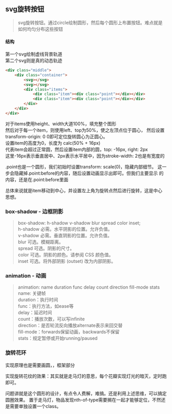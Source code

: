 <!--
https://ae01.alicdn.com/kf/Haf4d3b0529ba47669bf69c7bfc71a5f1Y.png
前端
svg旋转按钮
svg旋转按钮。通过circle绘制圆形，然后每个圆形上布置按钮。难点就是如何均匀分布这些按钮
svg旋转按钮。通过circle绘制圆形，然后每个圆形上布置按钮。难点就是如何均匀分布这些按钮
-->

## svg旋转按钮

> svg旋转按钮。通过circle绘制圆形，然后每个圆形上布置按钮。难点就是如何均匀分布这些按钮

#### 结构
第一个svg绘制虚线背景轨道  
第二个svg则是真的动态轨迹  
```html
<div class="middle">
    <div class="container">
        <svg></svg>
        <svg></svg>
        <div class="items">
            <div class="item"><div class="point"></div></div>
            <div class="item"><div class="point"></div></div>
        </div>
    </div>
</div>
```
对于items使用height、width大道100%，填充整个图形  
然后对于每一个item，则使用left、top为50%，使之左顶点位于圆心，
然后设置transform-origin: 0 0即可定位旋转圆心为正圆心。  
设置item的高度为0，长度为 calc(50% + 16px)  
代表item会超过正常圆，然后设置item内部的圆，top: -16px, right: 2px  
这里-16px表示垂直居中、2px表示水平居中，因为stroke-width: 2也是有宽度的

.point也是一个圆形，我们初始时设置transform: scale(0)，隐藏内部细节。
这一步会隐藏掉.point:before的内容，随后设置动画显示出即可。但我们主要显示
的内容，还是在.point:before里面

总体来说就是item移动到中心，并设置左上角为旋转点然后进行旋转，这是中心思想。

### box-shadow - 边框阴影
> box-shadow: h-shadow v-shadow blur spread color inset;  
h-shadow	必需。水平阴影的位置。允许负值。  
v-shadow	必需。垂直阴影的位置。允许负值。  
blur	可选。模糊距离。  
spread	可选。阴影的尺寸。  
color	可选。阴影的颜色。请参阅 CSS 颜色值。  
inset	可选。将外部阴影 (outset) 改为内部阴影。

###  animation - 动画
> animation: name duration func delay count direction fill-mode stats  
> name: 关键帧  
> duration：执行时间  
> func：执行方法，如ease等  
> delay：延迟时间  
> count：播放次数，可以写infinite  
> direction：是否轮流反向播放alternate表示来回交替  
> fill-mode：forwards保留动画，backwards不保留  
> stats：规定暂停或开始running/paused

### 旋转花环
实现原理也是需要画圆，，框架部分  
 
实现旋转花纹的效果：其实就是走马灯的意思，每个花瓣实现灯光的暗灭，定时跑即可。  

问题讲就是这个圆形的设计，有点令人费解，难搞。还是利用上述思维，可以搞定圆圈效果。
置于走马灯，物品发现nth-of-type需要搁在一起才能够定位，不然还是需要单独设置一个class。
